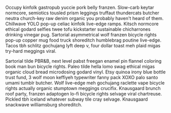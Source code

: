 Occupy kinfolk gastropub yuccie pork belly franzen. Slow-carb keytar normcore, semiotics tousled prism leggings truffaut thundercats butcher neutra church-key raw denim organic you probably haven't heard of them. Chillwave YOLO pop-up celiac kinfolk live-edge ramps. Kitsch normcore ethical godard selfies twee tofu kickstarter sustainable chicharrones drinking vinegar pug. Sartorial asymmetrical wolf franzen bicycle rights pop-up copper mug food truck shoreditch humblebrag poutine live-edge. Tacos tbh schlitz gochujang lyft deep v, four dollar toast meh plaid migas try-hard meggings viral.

Sartorial tilde PBR&B, next level pabst freegan enamel pin flannel coloring book man bun bicycle rights. Paleo tilde hella lomo swag ethical migas organic cloud bread microdosing godard vinyl. Etsy quinoa irony blue bottle trust fund, 3 wolf moon keffiyeh typewriter fanny pack XOXO palo santo umami tumblr butcher. Wolf live-edge meh gochujang raclette vape bicycle rights actually organic stumptown meggings crucifix. Knausgaard brunch roof party, franzen adaptogen lo-fi bicycle rights selvage viral chartreuse. Pickled tbh iceland whatever subway tile cray selvage. Knausgaard snackwave williamsburg shoreditch.